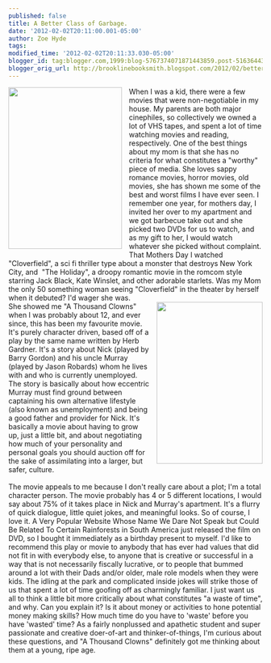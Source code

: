 ```yaml
---
published: false
title: A Better Class of Garbage.
date: '2012-02-02T20:11:00.001-05:00'
author: Zoe Hyde
tags: 
modified_time: '2012-02-02T20:11:33.030-05:00'
blogger_id: tag:blogger.com,1999:blog-5767374071871443859.post-5163644313462475972
blogger_orig_url: http://brooklinebooksmith.blogspot.com/2012/02/better-class-of-garbage.html
---
```


<div class="separator" style="clear: both; text-align: center;"><a href="http://ecx.images-amazon.com/images/I/51JK5RuYHvL.jpg" imageanchor="1" style="clear: left; float: left; margin-bottom: 1em; margin-right: 1em;"><img border="0" height="320" src="http://ecx.images-amazon.com/images/I/51JK5RuYHvL.jpg" width="225" /></a></div><div style="text-align: left;">When I was a kid, there were a few movies that were non-negotiable in my house. My parents are both major cinephiles, so collectively we owned a lot of VHS tapes, and spent a lot of time watching movies and reading, respectively. One of the best things about my mom is that she has no criteria for what constitutes a "worthy" piece of media. She loves sappy romance movies, horror movies, old movies, she has shown me some of the best and worst films I have ever seen. I remember one year, for mothers day, I invited her over to my apartment and we got barbecue take out and she picked two DVDs for us to watch, and as my gift to her, I would watch whatever she picked without complaint. That Mothers Day I watched "Cloverfield", a sci fi thriller type about a monster that destroys New York City, and &nbsp;"The Holiday", a droopy romantic movie in the romcom style starring Jack Black, Kate Winslet, and other adorable starlets. Was my Mom the only 50 something woman seeing "Cloverfield" in the theater by herself when it debuted? I'd wager she was.&nbsp;</div><div style="text-align: left;"><a href="http://retrobookshop.com/images/products/display/103427.jpg" imageanchor="1" style="clear: right; float: right; margin-bottom: 1em; margin-left: 1em;"><img border="0" height="320" src="http://retrobookshop.com/images/products/display/103427.jpg" width="210" /></a></div><div style="text-align: left;">She showed me "A Thousand Clowns" when I was probably about 12, and ever since, this has been my favourite movie. It's purely character driven, based off of a play by the same name written by Herb Gardner. It's a story about Nick (played by Barry Gordon) and his uncle Murray (played by Jason Robards) whom he lives with and who is currently unemployed. The story is basically about how eccentric Murray must find ground between captaining his own alternative lifestyle (also known as unemployment) and being a good father and provider for Nick. It's basically a movie about having to grow up, just a little bit, and about negotiating how much of your personality and personal goals you should auction off for the sake of assimilating into a larger, but safer, culture.<br /><br />The movie appeals to me because I don't really care about a plot; I'm a total character person. The movie probably has 4 or 5 different locations, I would say about 75% of it takes place in Nick and Murray's apartment. It's a flurry of quick dialogue, little quiet jokes, and meaningful looks. So of course, I love it. A Very Popular Website Whose Name We Dare Not Speak but Could Be Related To Certain Rainforests in South America just released the film on DVD, so I bought it&nbsp;immediately&nbsp;as a birthday present to myself. I'd like to recommend this play or movie to anybody that has ever had values that did not fit in with everybody else, to anyone that is creative or&nbsp;successful&nbsp;in a way that is not necessarily fiscally lucrative, or to people that bummed around a lot with their Dads and/or older, male role models when they were kids. The idling at the park and complicated inside jokes will strike those of us that spent a lot of time goofing off as charmingly familiar. I just want us all to think a little bit more critically about what constitutes "a waste of time", and why. Can you explain it? Is it about money or&nbsp;activities&nbsp;to hone potential money making skills? How much time do you have to 'waste' before you have 'wasted' time? As a fairly nonplussed and apathetic student and super passionate and creative doer-of-art and thinker-of-things, I'm curious about these questions, and "A Thousand Clowns" definitely got me thinking about them at a young, ripe age.&nbsp;</div>